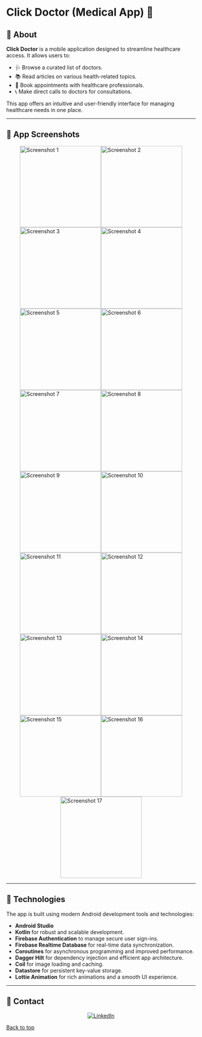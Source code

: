 # Click Doctor (Medical App) 📱

## :dart: About

**Click Doctor** is a mobile application designed to streamline healthcare access. It allows users to:

- 🩺 Browse a curated list of doctors.
- 📚 Read articles on various health-related topics.
- 📅 Book appointments with healthcare professionals.
- 📞 Make direct calls to doctors for consultations.

This app offers an intuitive and user-friendly interface for managing healthcare needs in one place.

---

## 📱 App Screenshots

<div style="display: flex; flex-wrap: wrap; justify-content: center;">
    <img width="216" src="https://github.com/user-attachments/assets/c567183d-8f40-4252-ae3e-404fa0f67349" alt="Screenshot 1">
    <img width="216" src="https://github.com/user-attachments/assets/99f9d6d0-7488-49c8-b6e2-7e3e912d4e9e" alt="Screenshot 2">
    <img width="216" src="https://github.com/user-attachments/assets/69268df8-eed0-4dd9-b65e-d011e2ff3b48" alt="Screenshot 3">
    <img width="216" src="https://github.com/user-attachments/assets/39a3b6d2-08ce-4571-8fff-19f43cedc003" alt="Screenshot 4">
    <img width="216" src="https://github.com/user-attachments/assets/54a60c24-8fdf-4348-a303-7a56cae565e9" alt="Screenshot 5">
    <img width="216" src="https://github.com/user-attachments/assets/f0d62065-c13d-423e-927d-93f00dad5d87" alt="Screenshot 6">
    <img width="216" src="https://github.com/user-attachments/assets/866f85d3-5644-45c0-8a10-5340f4f34fde" alt="Screenshot 7">
    <img width="216" src="https://github.com/user-attachments/assets/22223aae-395a-4170-9387-939476c072bf" alt="Screenshot 8">
    <img width="216" src="https://github.com/user-attachments/assets/56434368-dfba-4d3d-a9e5-aab600f42636" alt="Screenshot 9">
    <img width="216" src="https://github.com/user-attachments/assets/94e7dfc7-c311-4bc1-bf17-44534cb19392" alt="Screenshot 10">
    <img width="216" src="https://github.com/user-attachments/assets/dbe37b7a-4332-4f9a-b102-451d09a86cc5" alt="Screenshot 11">
    <img width="216" src="https://github.com/user-attachments/assets/8e03a3ad-0b7d-4b51-9033-6b080f2de7d1" alt="Screenshot 12">
    <img width="216" src="https://github.com/user-attachments/assets/113013e1-309f-4480-b785-012ca95158db" alt="Screenshot 13">
    <img width="216" src="https://github.com/user-attachments/assets/f07440dc-a2f5-43e4-956b-6e5e0111c4d0" alt="Screenshot 14">
    <img width="216" src="https://github.com/user-attachments/assets/54c66434-9c6e-4db1-9044-a7fda4353f21" alt="Screenshot 15">
    <img width="216" src="https://github.com/user-attachments/assets/4222c259-41b1-4288-addb-1ce275ff8fdf" alt="Screenshot 16">
    <img width="216" src="https://github.com/user-attachments/assets/337a0b98-575c-4aae-8894-22ecc9d65c55" alt="Screenshot 17">
</div>

---

## :rocket: Technologies

The app is built using modern Android development tools and technologies:

- **Android Studio**
- **Kotlin** for robust and scalable development.
- **Firebase Authentication** to manage secure user sign-ins.
- **Firebase Realtime Database** for real-time data synchronization.
- **Coroutines** for asynchronous programming and improved performance.
- **Dagger Hilt** for dependency injection and efficient app architecture.
- **Coil** for image loading and caching.
- **Datastore** for persistent key-value storage.
- **Lottie Animation** for rich animations and a smooth UI experience.

---

## :email: Contact

<div align="center"> 
    <a href="https://www.linkedin.com/in/vbdoyasser/" target="_blank"> 
        <img src="https://img.shields.io/badge/Connect-Abdelrahman%20Yasser-blue.svg?style=flat&logo=linkedin" alt="LinkedIn"/> 
    </a> 
</div>

[Back to top](#top)
